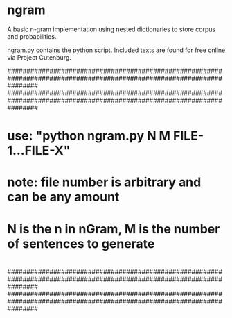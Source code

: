 # ngram
A basic n-gram implementation using nested dictionaries to store corpus and probabilities. 


ngram.py contains the python script.
Included texts are found for free online via Project Gutenburg.




########################################################################################################################
########################################################################################################################
#
#                                               use: "python ngram.py N M FILE-1...FILE-X"
#                                               note: file number is arbitrary and can be any amount
#                                               N is the n in nGram, M is the number of sentences to generate
#
########################################################################################################################
########################################################################################################################
